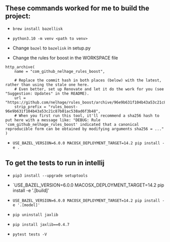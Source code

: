 ## These commands worked for me to build the project:

- `brew install bazellisk`

- `python3.10 -m venv <path to venv>`

- Change `bazel` to `bazelisk` in setup.py

- Change the rules for boost in the WORKSPACE file
```
http_archive(
    name = "com_github_nelhage_rules_boost",
    
    # Replace the commit hash in both places (below) with the latest, rather than using the stale one here.
    # Even better, set up Renovate and let it do the work for you (see "Suggestion: Updates" in the README).
    url = "https://github.com/nelhage/rules_boost/archive/96e9b631f104b43a53c21c87b01ac538ad6f3b48.tar.gz",
    strip_prefix = "rules_boost-96e9b631f104b43a53c21c87b01ac538ad6f3b48",
    # When you first run this tool, it'll recommend a sha256 hash to put here with a message like: "DEBUG: Rule 'com_github_nelhage_rules_boost' indicated that a canonical reproducible form can be obtained by modifying arguments sha256 = ..."
)
```

- `USE_BAZEL_VERSION=6.0.0 MACOSX_DEPLOYMENT_TARGET=14.2 pip install -e .`

## To get the tests to run in intellij
- `pip3 install --upgrade setuptools`

- `USE_BAZEL_VERSION=6.0.0 MACOSX_DEPLOYMENT_TARGET=14.2 pip install -e '.[build]'

- `USE_BAZEL_VERSION=6.0.0 MACOSX_DEPLOYMENT_TARGET=14.2 pip install -e '.[model]'`

- `pip uninstall jaxlib`

- `pip install jaxlib==0.4.7`

- `pytest tests -V` 